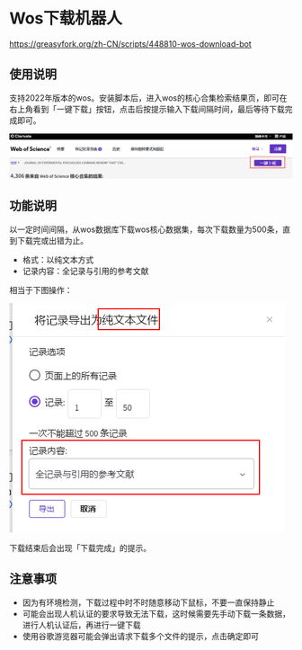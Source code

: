 # Wos下载机器人

https://greasyfork.org/zh-CN/scripts/448810-wos-download-bot

## 使用说明

支持2022年版本的wos。安装脚本后，进入wos的核心合集检索结果页，即可在右上角看到「一键下载」按钮，点击后按提示输入下载间隔时间，最后等待下载完成即可。

![usage](images/usage.png)

## 功能说明

以一定时间间隔，从wos数据库下载wos核心数据集，每次下载数量为500条，直到下载完或出错为止。

- 格式：以纯文本方式
- 记录内容：全记录与引用的参考文献

相当于下图操作：

![usage](images/download.png)

下载结束后会出现「下载完成」的提示。


## 注意事项

- 因为有环境检测，下载过程中时不时随意移动下鼠标，不要一直保持静止
- 可能会出现人机认证的要求导致无法下载，这时候需要先手动下载一条数据，进行人机认证后，再进行一键下载
- 使用谷歌游览器可能会弹出请求下载多个文件的提示，点击确定即可
